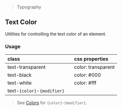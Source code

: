> Typography

## Text Color

Utilities for controlling the text color of an element.

### Usage

| class |   | css properties |
|:--|:--|:--|
| text-transparent |  | color: transparent |
| text-black |  | color: #000 |
| text-white |  | color: #fff |
| text-`{color}`-`{modifier}` |

> See [Colors](../customization/colors.md) for `{color}`-`{modifier}`.

